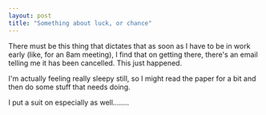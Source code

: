```yaml
---
layout: post
title: "Something about luck, or chance"
---
```

There must be this thing that dictates that as soon as I have to be in work
early (like, for an 8am meeting), I find that on getting there, there's an
email telling me it has been cancelled. This just happened.

I'm actually feeling really sleepy still, so I might read the paper for a bit
and then do some stuff that needs doing.

I put a suit on especially as well........

